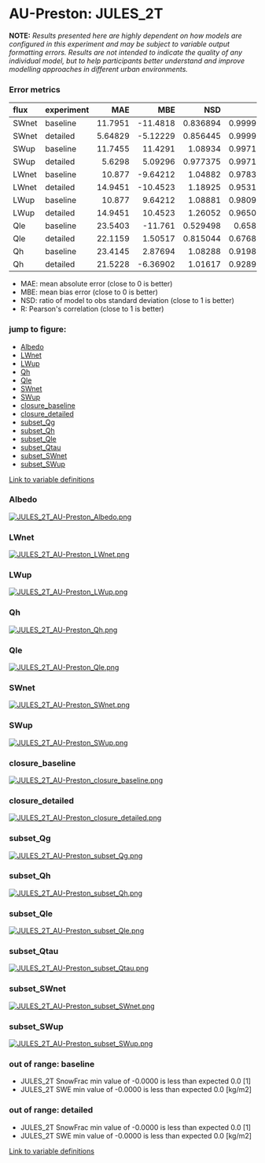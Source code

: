 # AU-Preston: JULES_2T

**NOTE:** *Results presented here are highly dependent on how models are configured in this experiment and may be subject to variable output formatting errors. Results are not intended to indicate the quality of any individual model, but to help participants better understand and improve modelling approaches in different urban environments.*

### Error metrics

| flux   | experiment   |      MAE |       MBE |      NSD |        R |
|:-------|:-------------|---------:|----------:|---------:|---------:|
| SWnet  | baseline     | 11.7951  | -11.4818  | 0.836894 | 0.999915 |
| SWnet  | detailed     |  5.64829 |  -5.12229 | 0.856445 | 0.999915 |
| SWup   | baseline     | 11.7455  |  11.4291  | 1.08934  | 0.997179 |
| SWup   | detailed     |  5.6298  |   5.09296 | 0.977375 | 0.997179 |
| LWnet  | baseline     | 10.877   |  -9.64212 | 1.04882  | 0.978397 |
| LWnet  | detailed     | 14.9451  | -10.4523  | 1.18925  | 0.953101 |
| LWup   | baseline     | 10.877   |   9.64212 | 1.08881  | 0.980983 |
| LWup   | detailed     | 14.9451  |  10.4523  | 1.26052  | 0.965005 |
| Qle    | baseline     | 23.5403  | -11.761   | 0.529498 | 0.65858  |
| Qle    | detailed     | 22.1159  |   1.50517 | 0.815044 | 0.676896 |
| Qh     | baseline     | 23.4145  |   2.87694 | 1.08288  | 0.919828 |
| Qh     | detailed     | 21.5228  |  -6.36902 | 1.01617  | 0.928969 |

 - MAE: mean absolute error (close to 0 is better)
 - MBE: mean bias error (close to 0 is better)
 - NSD: ratio of model to obs standard deviation (close to 1 is better)
 - R: Pearson's correlation (close to 1 is better)

### jump to figure:
 - [Albedo](#albedo)
 - [LWnet](#lwnet)
 - [LWup](#lwup)
 - [Qh](#qh)
 - [Qle](#qle)
 - [SWnet](#swnet)
 - [SWup](#swup)
 - [closure_baseline](#closure_baseline)
 - [closure_detailed](#closure_detailed)
 - [subset_Qg](#subset_qg)
 - [subset_Qh](#subset_qh)
 - [subset_Qle](#subset_qle)
 - [subset_Qtau](#subset_qtau)
 - [subset_SWnet](#subset_swnet)
 - [subset_SWup](#subset_swup)

[Link to variable definitions](../modelattrs/variable_definitions.md)

### <a name="albedo"></a>Albedo
[![JULES_2T_AU-Preston_Albedo.png](JULES_2T_AU-Preston_Albedo.png)](JULES_2T_AU-Preston_Albedo.png)

### <a name="lwnet"></a>LWnet
[![JULES_2T_AU-Preston_LWnet.png](JULES_2T_AU-Preston_LWnet.png)](JULES_2T_AU-Preston_LWnet.png)

### <a name="lwup"></a>LWup
[![JULES_2T_AU-Preston_LWup.png](JULES_2T_AU-Preston_LWup.png)](JULES_2T_AU-Preston_LWup.png)

### <a name="qh"></a>Qh
[![JULES_2T_AU-Preston_Qh.png](JULES_2T_AU-Preston_Qh.png)](JULES_2T_AU-Preston_Qh.png)

### <a name="qle"></a>Qle
[![JULES_2T_AU-Preston_Qle.png](JULES_2T_AU-Preston_Qle.png)](JULES_2T_AU-Preston_Qle.png)

### <a name="swnet"></a>SWnet
[![JULES_2T_AU-Preston_SWnet.png](JULES_2T_AU-Preston_SWnet.png)](JULES_2T_AU-Preston_SWnet.png)

### <a name="swup"></a>SWup
[![JULES_2T_AU-Preston_SWup.png](JULES_2T_AU-Preston_SWup.png)](JULES_2T_AU-Preston_SWup.png)

### <a name="closure_baseline"></a>closure_baseline
[![JULES_2T_AU-Preston_closure_baseline.png](JULES_2T_AU-Preston_closure_baseline.png)](JULES_2T_AU-Preston_closure_baseline.png)

### <a name="closure_detailed"></a>closure_detailed
[![JULES_2T_AU-Preston_closure_detailed.png](JULES_2T_AU-Preston_closure_detailed.png)](JULES_2T_AU-Preston_closure_detailed.png)

### <a name="subset_qg"></a>subset_Qg
[![JULES_2T_AU-Preston_subset_Qg.png](JULES_2T_AU-Preston_subset_Qg.png)](JULES_2T_AU-Preston_subset_Qg.png)

### <a name="subset_qh"></a>subset_Qh
[![JULES_2T_AU-Preston_subset_Qh.png](JULES_2T_AU-Preston_subset_Qh.png)](JULES_2T_AU-Preston_subset_Qh.png)

### <a name="subset_qle"></a>subset_Qle
[![JULES_2T_AU-Preston_subset_Qle.png](JULES_2T_AU-Preston_subset_Qle.png)](JULES_2T_AU-Preston_subset_Qle.png)

### <a name="subset_qtau"></a>subset_Qtau
[![JULES_2T_AU-Preston_subset_Qtau.png](JULES_2T_AU-Preston_subset_Qtau.png)](JULES_2T_AU-Preston_subset_Qtau.png)

### <a name="subset_swnet"></a>subset_SWnet
[![JULES_2T_AU-Preston_subset_SWnet.png](JULES_2T_AU-Preston_subset_SWnet.png)](JULES_2T_AU-Preston_subset_SWnet.png)

### <a name="subset_swup"></a>subset_SWup
[![JULES_2T_AU-Preston_subset_SWup.png](JULES_2T_AU-Preston_subset_SWup.png)](JULES_2T_AU-Preston_subset_SWup.png)

### out of range: baseline

 - JULES_2T SnowFrac min value of -0.0000 is less than expected 0.0 [1]
 - JULES_2T SWE min value of -0.0000 is less than expected 0.0 [kg/m2]

### out of range: detailed

 - JULES_2T SnowFrac min value of -0.0000 is less than expected 0.0 [1]
 - JULES_2T SWE min value of -0.0000 is less than expected 0.0 [kg/m2]


[Link to variable definitions](../modelattrs/variable_definitions.md)

